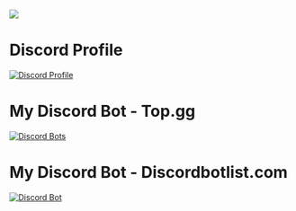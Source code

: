 <h1><img src="https://readme-typing-svg.herokuapp.com?font=&color=%23F7B365&height=30&lines=%F0%9F%91%8B+Hi+there!;%F0%9F%91%A8%F0%9F%8F%BD%E2%80%8D%F0%9F%8E%93+I'm+Ducko+(known+as+Pixel);%E2%A4%B5%EF%B8%8F+Thanks+for+looking+at+my+github"/></h1>

# Discord Profile
[![Discord Profile](https://discord.c99.nl/widget/theme-1/711712752246325343.png)](https://discord.com/users/483357154502377473)

# My Discord Bot - Top.gg
[![Discord Bots](https://top.gg/api/widget/804914348778717255.svg)](https://top.gg/bot/804914348778717255)

# My Discord Bot - Discordbotlist.com
[![Discord Bot](https://discordbotlist.com/bots/804914348778717255)]("https://discordbotlist.com/api/v1/bots/804914348778717255/widget)
